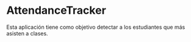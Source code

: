 # AttendanceTracker
Esta aplicación tiene como objetivo detectar a los estudiantes que más asisten a clases.
